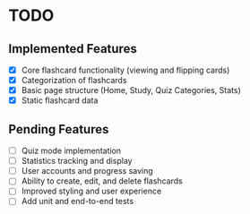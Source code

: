 # TODO

## Implemented Features

- [x] Core flashcard functionality (viewing and flipping cards)
- [x] Categorization of flashcards
- [x] Basic page structure (Home, Study, Quiz Categories, Stats)
- [x] Static flashcard data

## Pending Features

- [ ] Quiz mode implementation
- [ ] Statistics tracking and display
- [ ] User accounts and progress saving
- [ ] Ability to create, edit, and delete flashcards
- [ ] Improved styling and user experience
- [ ] Add unit and end-to-end tests
